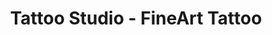 ---
title: "Tattoo Studio - FineArt Tattoo"
url: /koeln/tattoo-studio-fineart-tattoo/
shop: Tattoo
---